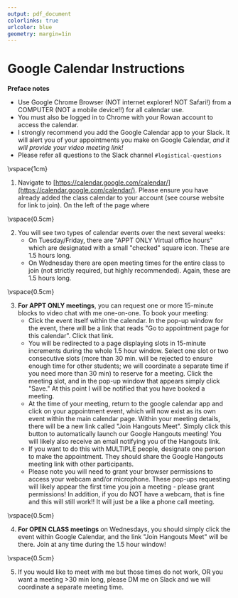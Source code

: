 ```yaml
---
output: pdf_document
colorlinks: true
urlcolor: blue
geometry: margin=1in
---
```

# Google Calendar Instructions

**Preface notes**

+ Use Google Chrome Browser (NOT internet explorer! NOT Safari!) from a COMPUTER (NOT a mobile device!!) for all calendar use. 
+ You must also be logged in to Chrome with your Rowan account to access the calendar.
+ I strongly recommend you add the Google Calendar app to your Slack. It will alert you of your appointments you make on Google Calendar, *and it will provide your video meeting link!*
+ Please refer all questions to the Slack channel `#logistical-questions`

\vspace{1cm}

1. Navigate to [https://calendar.google.com/calendar/](https://calendar.google.com/calendar/). Please ensure you have already added the class calendar to your account (see course website for link to join). On the left of the page where 

\vspace{0.5cm}


2. You will see two types of calendar events over the next several weeks:
	+ On Tuesday/Friday, there are "APPT ONLY Virtual office hours" which are designated with a small "checked" square icon. These are 1.5 hours long.
	+ On Wednesday there are open meeting times for the entire class to join (not strictly required, but highly recommended). Again, these are 1.5 hours long.

\vspace{0.5cm}

3. **For APPT ONLY meetings**, you can request one or more 15-minute blocks to video chat with me one-on-one. To book your meeting:
	+ Click the event itself within the calendar. In the pop-up window for the event, there will be a link that reads "Go to appointment page for this calendar". Click that link. 
	+ You will be redirected to a page displaying slots in 15-minute increments during the whole 1.5 hour window. Select one slot or two consecutive slots (more than 30 min. will be rejected to ensure enough time for other students; we will coordinate a separate time if you need more than 30 min) to reserve for a meeting. Click the meeting slot, and in the pop-up window that appears simply click "Save." At this point I will be notified that you have booked a meeting. 
	+ At the time of your meeting, return to the google calendar app and click on your appointment event, which will now exist as its own event within the main calendar page. Within your meeting details, there will be a new link called "Join Hangouts Meet". Simply click this button to automatically launch our Google Hangouts meeting! You will likely also receive an email notifying you of the Hangouts link.
	+ If you want to do this with MULTIPLE people, designate one person to make the appointment. They should share the Google Hangouts meeting link with other participants.
	+ Please note you will need to grant your browser permissions to access your webcam and/or microphone. These pop-ups requesting will likely appear the first time you join a meeting - please grant permissions! In addition, if you do NOT have a webcam, that is fine and this will still work!! It will just be a like a phone call meeting.

\vspace{0.5cm}

4. **For OPEN CLASS meetings** on Wednesdays, you should simply click the event within Google Calendar, and the link "Join Hangouts Meet" will be there. Join at any time during the 1.5 hour window!

\vspace{0.5cm}

5. If you would like to meet with me but those times do not work, OR you want a meeting >30 min long, please DM me on Slack and we will coordinate a separate meeting time.




	
	
	